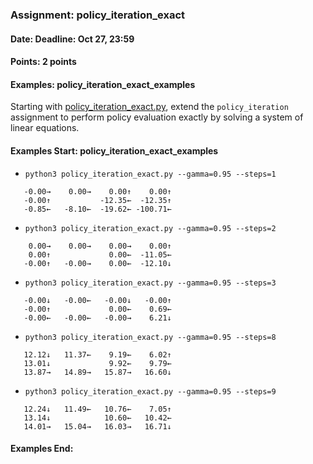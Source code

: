 ### Assignment: policy_iteration_exact
#### Date: Deadline: Oct 27, 23:59
#### Points: 2 points
#### Examples: policy_iteration_exact_examples

Starting with [policy_iteration_exact.py](https://github.com/ufal/npfl122/tree/master/labs/02/policy_iteration_exact.py),
extend the `policy_iteration` assignment to perform policy evaluation
exactly by solving a system of linear equations.

#### Examples Start: policy_iteration_exact_examples
- `python3 policy_iteration_exact.py --gamma=0.95 --steps=1`
```
   -0.00→    0.00→    0.00↑    0.00↑
   -0.00↑           -12.35←  -12.35↑
   -0.85←   -8.10←  -19.62← -100.71←
```
- `python3 policy_iteration_exact.py --gamma=0.95 --steps=2`
```
    0.00→    0.00→    0.00→    0.00↑
    0.00↑             0.00←  -11.05←
   -0.00↑   -0.00→    0.00←  -12.10↓
```
- `python3 policy_iteration_exact.py --gamma=0.95 --steps=3`
```
   -0.00↓   -0.00←   -0.00↓   -0.00↑
   -0.00↑             0.00←    0.69←
   -0.00←   -0.00←   -0.00→    6.21↓
```
- `python3 policy_iteration_exact.py --gamma=0.95 --steps=8`
```
   12.12↓   11.37←    9.19←    6.02↑
   13.01↓             9.92←    9.79←
   13.87→   14.89→   15.87→   16.60↓
```
- `python3 policy_iteration_exact.py --gamma=0.95 --steps=9`
```
   12.24↓   11.49←   10.76←    7.05↑
   13.14↓            10.60←   10.42←
   14.01→   15.04→   16.03→   16.71↓
```
#### Examples End:
